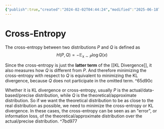 ```yaml
---
{"publish":true,"created":"2024-02-02T04:44:24","modified":"2025-06-18T19:54:13","tags":["pub-stat"],"cssclasses":"","type":"note","sup":["[[Machine Learning]]","[[Statistics]]","[[Information Theory]]"],"related":["[[KL Divergence]]"],"state":"done"}
---
```



# Cross-Entropy

The cross-entropy between two distributions $P$ and $Q$ is defined as
$$
H(P, Q)=-\mathbb{E}_{\mathrm{x} \sim P} \log Q(x)
$$

Since the cross-entropy is just the **latter term** of the [[KL Divergence]], it also measures how $Q$ is different from $P$. And therefore minimizing the cross-entropy with respect to $Q$ is equivalent to minimizing the KL divergence, because $Q$ does not participate in the omitted term. ^65d90c

Whether it is KL divergence or cross-entropy, usually $P$ is the actual/data-based/precise distribution, while $Q$ is the theoretical/approximate distribution. So if we want the theoretical distribution to be as close to the real distribution as possible, we need to minimize the cross-entropy or KL divergence. In these cases, the cross-entropy can be seen as an "error", or information loss, of the theoretical/approximate distribution over the actual/precise distribution. ^7bd977
